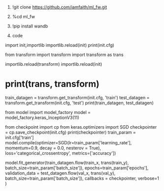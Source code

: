 
1. !git clone https://github.com/iamfaith/ml_fw.git

2. %cd ml_fw

3. !pip install wandb

4. code

import init,importlib
importlib.reload(init)
print(init.cfg)


from transform import transform
import transform as trans

importlib.reload(transform)
importlib.reload(init)
# print(trans, transform)
train_datagen = transform.get_transform(init.cfg, 'train')
test_datagen = transform.get_transform(init.cfg, 'test')
print(train_datagen, test_datagen)



from model import model_factory
model = model_factory.keras_InceptionV3(11)


from checkpoint import cp
from keras.optimizers import SGD
checkpointer = cp.save_checkpoint(init.cfg)
print(checkpointer)
train_param = init.cfg['train']
model.compile(optimizer=SGD(lr=train_param['learning_rate'], momentum=0.9, decay = 0.0, nesterov = True), loss='categorical_crossentropy', metrics=['accuracy'])


model.fit_generator(train_datagen.flow(train_x, trans(train_y), batch_size=train_param['batch_size']), 
                    epochs=train_param['epochs'],
                    validation_data = test_datagen.flow(val_x, trans(val_y), batch_size=train_param['batch_size']),
                    callbacks = checkpointer,
                    verbose=1
                    )

